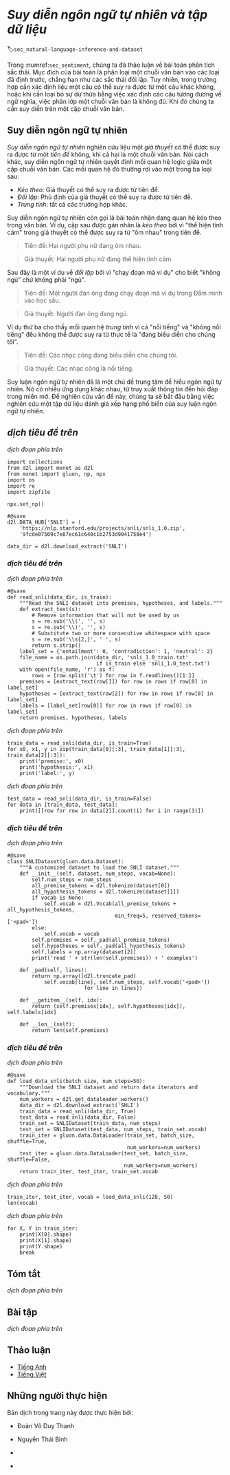 <!-- ===================== Bắt đầu dịch Phần 1 ==================== -->
<!-- ========================================= REVISE - BẮT ĐẦU =================================== -->

<!--
# Natural Language Inference and the Dataset
-->

# *Suy diễn ngôn ngữ tự nhiên và tập dữ liệu*
:label:`sec_natural-language-inference-and-dataset`


<!--
In :numref:`sec_sentiment`, we discussed the problem of sentiment analysis.
This task aims to classify a single text sequence into predefined categories, such as a set of sentiment polarities.
However, when there is a need to decide whether one sentence can be inferred form another, 
or eliminate redundancy by identifying sentences that are semantically equivalent, knowing how to classify one text sequence is insufficient.
Instead, we need to be able to reason over pairs of text sequences.
-->

Trong :numref:`sec_sentiment`, chúng ta đã thảo luận về bài toán phân tích sắc thái. Mục đích của bài toán là phân loại một chuỗi văn bản vào các loại đã định trước, chẳng hạn như các sắc thái đối lập. Tuy nhiên, trong trường hợp cần xác định liệu một câu có thể suy ra được từ một câu khác không, hoặc khi cần loại bỏ sự dư thừa bằng việc xác định các câu tương đương về ngữ nghĩa, việc phân lớp một chuỗi văn bản là không đủ. Khi đó chúng ta cần suy diễn trên một cặp chuỗi văn bản.


<!--
## Natural Language Inference
-->

## Suy diễn ngôn ngữ tự nhiên

<!--
*Natural language inference* studies whether a *hypothesis* can be inferred from a *premise*, where both are a text sequence.
In other words, natural language inference determines the logical relationship between a pair of text sequences.
Such relationships usually fall into three types:
-->

*Suy diễn ngôn ngữ tự nhiên* nghiên cứu liệu một *giả thuyết* có thể được suy ra được từ một *tiên đề* không, khi cả hai là một chuỗi văn bản. Nói cách khác, suy diễn ngôn ngữ tự nhiên quyết định mối quan hệ logic giữa một cặp chuỗi văn bản. Các mối quan hệ đó thường rơi vào một trong ba loại sau:


<!--
* *Entailment*: the hypothesis can be inferred from the premise.
* *Contradiction*: the negation of the hypothesis can be inferred from the premise.
* *Neutral*: all the other cases.
-->

* *Kéo theo*: Giả thuyết có thể suy ra được từ tiên đề.
* *Đối lập*: Phủ định của giả thuyết có thể suy ra được từ tiên đề.
* *Trung tính*: tất cả các trường hợp khác.


<!--
Natural language inference is also known as the recognizing textual entailment task.
For example, the following pair will be labeled as *entailment* because "showing affection" 
in the hypothesis can be inferred from "hugging one another" in the premise.
-->

Suy diễn ngôn ngữ tự nhiên còn gọi là bài toán nhận dạng quan hệ kéo theo trong văn bản.
Ví dụ, cặp sau được gán nhãn là *kéo theo* bởi vì "thể hiện tình cảm" trong giả thuyết có thể
được suy ra từ "ôm nhau" trong tiên đề.


<!--
> Premise: Two women are hugging each other.
-->

> Tiên đề: Hai người phụ nữ đang ôm nhau.

<!--
> Hypothesis: Two women are showing affection.
-->

> Giả thuyết: Hai người phụ nữ đang thể hiện tình cảm.


<!--
The following is an example of *contradiction* as "running the coding example" indicates "not sleeping" rather than "sleeping".
-->

Sau đây là một ví dụ về *đối lập* bởi vì "chạy đoạn mã ví dụ" cho biết "không ngủ" chứ không phải "ngủ".


<!--
> Premise: A man is running the coding example from Dive into Deep Learning.
-->

> Tiên đề: Một người đàn ông đang chạy đoạn mã ví dụ trong Đắm mình vào học sâu.

<!--
> Hypothesis: The man is sleeping.
-->

> Giả thuyết: Người đàn ông đang ngủ.


<!--
The third example shows a *neutrality* relationship because neither "famous" nor "not famous" can be inferred from the fact that "are performing for us". 
-->

Ví dụ thứ ba cho thấy mối quan hệ *trung tính* vì cả "nổi tiếng" và "không nổi tiếng" đều không thể được suy ra từ thực tế là "đang biểu diễn cho chúng tôi".


<!--
> Premise: The musicians are performing for us.
-->

> Tiên đề: Các nhạc công đang biểu diễn cho chúng tôi.

<!--
> Hypothesis: The musicians are famous.
-->

> Giả thuyết: Các nhạc công là nổi tiếng.


<!--
Natural language inference has been a central topic for understanding natural language.
It enjoys wide applications ranging from information retrieval to open-domain question answering.
To study this problem, we will begin by investigating a popular natural language inference benchmark dataset.
-->

Suy luận ngôn ngữ tự nhiên đã là một chủ đề trung tâm để hiểu ngôn ngữ tự nhiên.
Nó có nhiều ứng dụng khác nhau, từ truy xuất thông tin đến hỏi đáp trong miền mở.
Để nghiên cứu vấn đề này, chúng ta sẽ bắt đầu bằng việc nghiên cứu một tập dữ liệu đánh giá xếp hạng phổ biến của suy luận ngôn ngữ tự nhiên.

<!-- ===================== Kết thúc dịch Phần 1 ===================== -->

<!-- ===================== Bắt đầu dịch Phần 2 ===================== -->

<!--
## The Stanford Natural Language Inference (SNLI) Dataset
-->

## *dịch tiêu đề trên*


<!--
Stanford Natural Language Inference (SNLI) Corpus is a collection of over $500,000$ labeled English sentence pairs :cite:`Bowman.Angeli.Potts.ea.2015`.
We download and store the extracted SNLI dataset in the path `../data/snli_1.0`.
-->

*dịch đoạn phía trên*


```{.python .input  n=28}
import collections
from d2l import mxnet as d2l
from mxnet import gluon, np, npx
import os
import re
import zipfile

npx.set_np()

#@save
d2l.DATA_HUB['SNLI'] = (
    'https://nlp.stanford.edu/projects/snli/snli_1.0.zip',
    '9fcde07509c7e87ec61c640c1b2753d9041758e4')

data_dir = d2l.download_extract('SNLI')
```


<!--
### Reading the Dataset
-->

### *dịch tiêu đề trên*


<!--
The original SNLI dataset contains much richer information than what we really need in our experiments.
Thus, we define a function `read_snli` to only extract part of the dataset, then return lists of premises, hypotheses, and their labels.
-->

*dịch đoạn phía trên*


```{.python .input  n=66}
#@save
def read_snli(data_dir, is_train):
    """Read the SNLI dataset into premises, hypotheses, and labels."""
    def extract_text(s):
        # Remove information that will not be used by us
        s = re.sub('\\(', '', s) 
        s = re.sub('\\)', '', s)
        # Substitute two or more consecutive whitespace with space
        s = re.sub('\\s{2,}', ' ', s)
        return s.strip()
    label_set = {'entailment': 0, 'contradiction': 1, 'neutral': 2}
    file_name = os.path.join(data_dir, 'snli_1.0_train.txt'
                             if is_train else 'snli_1.0_test.txt')
    with open(file_name, 'r') as f:
        rows = [row.split('\t') for row in f.readlines()[1:]]
    premises = [extract_text(row[1]) for row in rows if row[0] in label_set]
    hypotheses = [extract_text(row[2]) for row in rows if row[0] in label_set]
    labels = [label_set[row[0]] for row in rows if row[0] in label_set]
    return premises, hypotheses, labels
```


<!--
Now let us print the first $3$ pairs of premise and hypothesis, 
as well as their labels ("0", "1", and "2" correspond to "entailment", "contradiction", and "neutral", respectively ).
-->

*dịch đoạn phía trên*


```{.python .input  n=70}
train_data = read_snli(data_dir, is_train=True)
for x0, x1, y in zip(train_data[0][:3], train_data[1][:3], train_data[2][:3]):
    print('premise:', x0)
    print('hypothesis:', x1)
    print('label:', y)
```


<!--
The training set has about $550,000$ pairs, and the testing set has about $10,000$ pairs.
The following shows that the three labels "entailment", "contradiction", and "neutral" are balanced in 
both the training set and the testing set.
-->

*dịch đoạn phía trên*


```{.python .input}
test_data = read_snli(data_dir, is_train=False)
for data in [train_data, test_data]:
    print([[row for row in data[2]].count(i) for i in range(3)])
```


<!--
### Defining a Class for Loading the Dataset
-->

### *dịch tiêu đề trên*


<!--
Below we define a class for loading the SNLI dataset by inheriting from the `Dataset` class in Gluon.
The argument `num_steps` in the class constructor specifies the length of a text sequence so that each minibatch of sequences will have the same shape. 
In other words, tokens after the first `num_steps` ones in longer sequence are trimmed, 
while special tokens “&lt;pad&gt;” will be appended to shorter sequences until their length becomes `num_steps`.
By implementing the `__getitem__` function, we can arbitrarily access the premise, hypothesis, and label with the index `idx`.
-->

*dịch đoạn phía trên*


```{.python .input  n=115}
#@save
class SNLIDataset(gluon.data.Dataset):
    """A customized dataset to load the SNLI dataset."""
    def __init__(self, dataset, num_steps, vocab=None):
        self.num_steps = num_steps
        all_premise_tokens = d2l.tokenize(dataset[0])
        all_hypothesis_tokens = d2l.tokenize(dataset[1])
        if vocab is None:
            self.vocab = d2l.Vocab(all_premise_tokens + all_hypothesis_tokens,
                                   min_freq=5, reserved_tokens=['<pad>'])
        else:
            self.vocab = vocab
        self.premises = self._pad(all_premise_tokens)
        self.hypotheses = self._pad(all_hypothesis_tokens)
        self.labels = np.array(dataset[2])
        print('read ' + str(len(self.premises)) + ' examples')

    def _pad(self, lines):
        return np.array([d2l.truncate_pad(
            self.vocab[line], self.num_steps, self.vocab['<pad>'])
                         for line in lines])

    def __getitem__(self, idx):
        return (self.premises[idx], self.hypotheses[idx]), self.labels[idx]

    def __len__(self):
        return len(self.premises)
```

<!-- ===================== Kết thúc dịch Phần 2 ===================== -->

<!-- ===================== Bắt đầu dịch Phần 3 ===================== -->

<!--
### Putting All Things Together
-->

### *dịch tiêu đề trên*


<!--
Now we can invoke the `read_snli` function and the `SNLIDataset` class to download the SNLI dataset and 
return `DataLoader` instances for both training and testing sets, together with the vocabulary of the training set.
It is noteworthy that we must use the vocabulary constructed from the training set as that of the testing set. 
As a result, any new token from the testing set will be unknown to the model trained on the training set.
-->

*dịch đoạn phía trên*


```{.python .input  n=114}
#@save
def load_data_snli(batch_size, num_steps=50):
    """Download the SNLI dataset and return data iterators and vocabulary."""
    num_workers = d2l.get_dataloader_workers()
    data_dir = d2l.download_extract('SNLI')
    train_data = read_snli(data_dir, True)
    test_data = read_snli(data_dir, False)
    train_set = SNLIDataset(train_data, num_steps)
    test_set = SNLIDataset(test_data, num_steps, train_set.vocab)
    train_iter = gluon.data.DataLoader(train_set, batch_size, shuffle=True,
                                       num_workers=num_workers)
    test_iter = gluon.data.DataLoader(test_set, batch_size, shuffle=False,
                                      num_workers=num_workers)
    return train_iter, test_iter, train_set.vocab
```


<!--
Here we set the batch size to $128$ and sequence length to $50$,
and invoke the `load_data_snli` function to get the data iterators and vocabulary.
Then we print the vocabulary size.
-->

*dịch đoạn phía trên*


```{.python .input  n=111}
train_iter, test_iter, vocab = load_data_snli(128, 50)
len(vocab)
```


<!--
Now we print the shape of the first minibatch.
Contrary to sentiment analysis,
we have $2$ inputs `X[0]` and `X[1]` representing pairs of premises and hypotheses.
-->

*dịch đoạn phía trên*


```{.python .input  n=113}
for X, Y in train_iter:
    print(X[0].shape)
    print(X[1].shape)
    print(Y.shape)
    break
```

## Tóm tắt

<!--
* Natural language inference studies whether a hypothesis can be inferred from a premise, where both are a text sequence.
* In natural language inference, relationships between premises and hypotheses include entailment, contradiction, and neutral.
* Stanford Natural Language Inference (SNLI) Corpus is a popular benchmark dataset of natural language inference.
-->

*dịch đoạn phía trên*


## Bài tập

<!--
1. Machine translation has long been evaluated based on superficial $n$-gram matching between an output translation and a ground-truth translation.
Can you design a measure for evaluating machine translation results by using natural language inference?
2. How can we change hyperparameters to reduce the vocabulary size? 
-->

*dịch đoạn phía trên*

<!-- ===================== Kết thúc dịch Phần 3 ===================== -->
<!-- ========================================= REVISE - KẾT THÚC ===================================-->


## Thảo luận
* [Tiếng Anh](https://discuss.d2l.ai/t/394)
* [Tiếng Việt](https://forum.machinelearningcoban.com/c/d2l)

## Những người thực hiện
Bản dịch trong trang này được thực hiện bởi:
<!--
Tác giả của mỗi Pull Request điền tên mình và tên những người review mà bạn thấy
hữu ích vào từng phần tương ứng. Mỗi dòng một tên, bắt đầu bằng dấu `*`.
Tên đầy đủ của các reviewer có thể được tìm thấy tại https://github.com/aivivn/d2l-vn/blob/master/docs/contributors_info.md
-->

* Đoàn Võ Duy Thanh
<!-- Phần 1 -->
* Nguyễn Thái Bình

<!-- Phần 2 -->
* 

<!-- Phần 3 -->
* 
